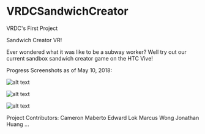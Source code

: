 # VRDCSandwichCreator
VRDC's First Project

Sandwich Creator VR!

Ever wondered what it was like to be a subway worker? Well try out our current sandbox sandwich creator game on the HTC Vive!

Progress Screenshots as of May 10, 2018:

![alt text](https://imgur.com/YV24KWn)

![alt text](https://imgur.com/c8tipBe)

![alt text](https://imgur.com/gnTV9wi)


Project Contributors: 
Cameron Maberto
Edward Lok
Marcus Wong
Jonathan Huang
...
